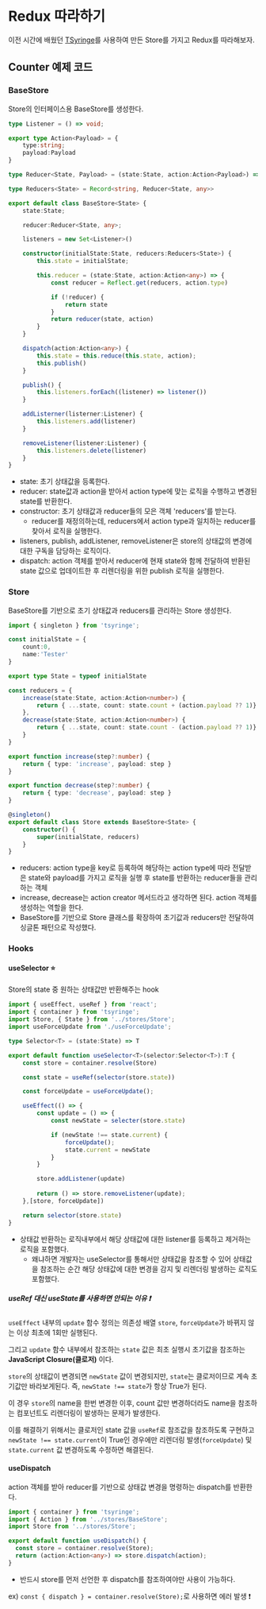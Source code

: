 # Redux 따라하기

이전 시간에 배웠던 [TSyringe](/React/External%20Store/TSyringe.md)를 사용하여 만든 Store를 가지고 Redux를 따라해보자.

## Counter 예제 코드

### BaseStore

Store의 인터페이스용 BaseStore를 생성한다.

```ts
type Listener = () => void;

export type Action<Payload> = {
	type:string;
	payload:Payload
}

type Reducer<State, Payload> = (state:State, action:Action<Payload>) => State

type Reducers<State> = Record<string, Reducer<State, any>>

export default class BaseStore<State> {
	state:State;

	reducer:Reducer<State, any>;

	listeners = new Set<Listener>()

	constructor(initialState:State, reducers:Reducers<State>) {
		this.state = initialState;

		this.reducer = (state:State, action:Action<any>) => {
			const reducer = Reflect.get(reducers, action.type)

			if (!reducer) {
				return state
			}
			return reducer(state, action)
		}
	}

	dispatch(action:Action<any>) {
		this.state = this.reduce(this.state, action);
		this.publish()
	}

	publish() {
		this.listeners.forEach((listener) => listener())
	}

	addListerner(listerner:Listener) {
		this.listeners.add(listener)
	}

	removeListener(listener:Listener) {
		this.listeners.delete(listener)
	}
}
```

- state: 초기 상태값을 등록한다.
- reducer: state값과 action을 받아서 action type에 맞는 로직을 수행하고 변경된 state를 반환한다.
- constructor: 초기 상태값과 reducer들의 모은 객체 'reducers'를 받는다.
	- reducer를 재정의하는데, reducers에서 action type과 일치하는 reducer를 찾아서 로직을 실행한다.
- listeners, publish, addListener, removeListener은 store의 상태값의 변경에 대한 구독을 담당하는 로직이다.
- dispatch: action 객체를 받아서 reducer에 현재 state와 함께 전달하여 반환된 state 값으로 업데이트한 후 리렌더링을 위한 publish 로직을 실행한다.

### Store

BaseStore를 기반으로 초기 상태값과 reducers를 관리하는 Store 생성한다.

```ts
import { singleton } from 'tsyringe';

const initialState = {
	count:0,
	name:'Tester'
}

export type State = typeof initialState

const reducers = {
	increase(state:State, action:Action<number>) {
		return { ...state, count: state.count + (action.payload ?? 1)}
	},
	decrease(state:State, action:Action<number>) {
		return { ...state, count: state.count - (action.payload ?? 1)}
	}
}

export function increase(step?:number) {
	return { type: 'increase', payload: step }
}

export function decrease(step?:number) {
	return { type: 'decrease', payload: step }
}

@singleton()
export default class Store extends BaseStore<State> {
	constructor() {
		super(initialState, reducers)
	}
}
```

- reducers: action type을 key로 등록하여 해당하는 action type에 따라 전달받은 state와 payload를 가지고 로직을 실행 후 state를 반환하는 reducer들을 관리하는 객체
- increase, decrease는 action creator 메서드라고 생각하면 된다. action 객체를 생성하는 역할을 한다.
- BaseStore를 기반으로 Store 클래스를 확장하여 초기값과 reducers만 전달하여 싱글톤 패턴으로 작성했다.

### Hooks

#### useSelector ⭐️

Store의 state 중 원하는 상태값만 반환해주는 hook

```ts
import { useEffect, useRef } from 'react';
import { container } from 'tsyringe';
import Store, { State } from '../stores/Store';
import useForceUpdate from './useForceUpdate';

type Selector<T> = (state:State) => T

export default function useSelector<T>(selector:Selector<T>):T {
	const store = container.resolve(Store)

	const state = useRef(selector(store.state))

	const forceUpdate = useForceUpdate();

	useEffect(() => {
		const update = () => {
			const newState = selecter(store.state)

			if (newState !== state.current) {
				forceUpdate();
				state.current = newState
			}
		}

		store.addListener(update)
		
		return () => store.removeListener(update);
	},[store, forceUpdate])

	return selector(store.state)
}
```

- 상태값 반환하는 로직내부에서 해당 상태값에 대한 listener를 등록하고 제거하는 로직을 포함했다.
	- 왜냐하면 개발자는 useSelector를 통해서만 상태값을 참조할 수 있어 상태값을 참조하는 순간 해당 상태값에 대한 변경을 감지 및 리렌더링 발생하는 로직도 포함했다.

##### useRef 대신 useState를 사용하면 안되는 이유 ❗️

`useEffect` 내부의 `update` 함수 정의는 의존성 배열 `store`, `forceUpdate`가 바뀌지 않는 이상 최초에 1회만 실행된다.

그리고 `update` 함수 내부에서 참조하는 `state` 값은 최초 실행시 초기값을 참조하는 **JavaScript Closure(클로저)** 이다.

`store`의 상태값이 변경되면 `newState` 값이 변경되지만, `state`는 클로저이므로 계속 초기값만 바라보게된다. 즉, `newState !== state`가 항상 True가 된다.

이 경우 `store`의 name을 한번 변경한 이후, count 값만 변경하더라도 name을 참조하는 컴포넌트도 리렌더링이 발생하는 문제가 발생한다.

이를 해결하기 위해서는 클로저인 state 값을 `useRef`로 참조값을 참조하도록 구현하고 `newState !== state.current`이 True인 경우에만 리렌더링 발생(`forceUpdate`) 및 `state.current` 값 변경하도록 수정하면 해결된다.

#### useDispatch

action 객체를 받아 reducer를 기반으로 상태값 변경을 명령하는 dispatch를 반환한다.

```ts
import { container } from 'tsyringe';
import { Action } from '../stores/BaseStore';
import Store from '../stores/Store';

export default function useDispatch() {
  const store = container.resolve(Store);
  return (action:Action<any>) => store.dispatch(action);
}
```

- 반드시 store를 먼저 선언한 후 dispatch를 참조하여야만 사용이 가능하다.

ex) `const { dispatch } = container.resolve(Store);`로 사용하면 에러 발생 ❗️